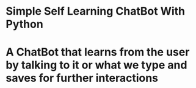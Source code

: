 # Simple Self Learning ChatBot With Python
# A ChatBot that learns from the user by talking to it or what we type and saves for further interactions

